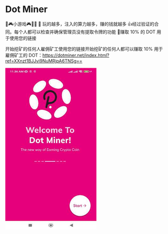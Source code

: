 # Dot Miner

🤹🎮小游戏🎮🤹‍♂️
🔸 玩的越多，注入的算力越多，赚的钱就越多
👍经过验证的合同。每个人都可以检查并确保管理员没有提取令牌的功能
👐赚取 10% 的 DOT 用于使用您的链接

开始挖矿的任何人雇佣矿工使用您的链接开始挖矿的任何人都可以赚取 10% 用于雇佣矿工的 DOT：https://dotminer.net/index.html?ref=XXnzt1BJJvi9NuMRjpA6TNSg==

![unnamed](unnamed.jpg)
